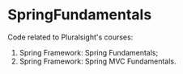 # SpringFundamentals
Code related to Pluralsight's courses:
  1. Spring Framework: Spring Fundamentals;
  2. Spring Framework: Spring MVC Fundamentals.
